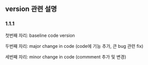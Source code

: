 ## version 관련 설명
### 1.1.1

첫번째 자리: baseline code version

두번째 자리: major change in code (code에 기능 추가, 큰 bug 관련 fix)

세번째 자리: minor change in code (commment 추가 및 변경) 
